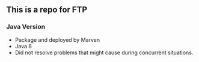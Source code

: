 ## This is a repo for FTP

### Java Version
- Package and deployed by Marven
- Java 8
- Did not resolve problems that might cause during concurrent situations.